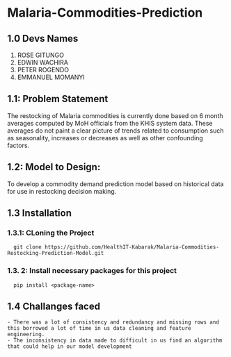 # Malaria-Commodities-Prediction

## 1.0 Devs Names
  1. ROSE GITUNGO
  2. EDWIN WACHIRA
  3. PETER ROGENDO
  4. EMMANUEL MOMANYI 

## 1.1: Problem Statement
The restocking of Malaria commodities is currently done based on 6 month averages computed by MoH officials from the KHIS system data. These averages do not paint a clear picture of trends related to consumption such as seasonality, increases or decreases as well as other confounding factors.

## 1.2: Model to Design:
  To develop a commodity demand prediction model based on historical data for use in restocking decision making.
  
## 1.3 Installation
  
  ### 1.3.1: CLoning the Project
      git clone https://github.com/HealthIT-Kabarak/Malaria-Commodities-Restocking-Prediction-Model.git
      
  ### 1.3. 2: Install necessary packages for this project
      pip install <package-name>
      
## 1.4 Challanges faced
    - There was a lot of consistency and redundancy and missing rows and this borrowed a lot of time in us data cleaning and feature engineering.
    - The inconsistency in data made to difficult in us find an algorithm that could help in our model development

      
